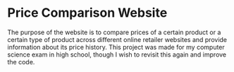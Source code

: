 # Price Comparison Website

The purpose of the website is to compare prices of a certain product or a certain type of product across different online retailer websites and provide information about its price history. This project was made for my computer science exam in high school, though I wish to revisit this again and improve the code.
